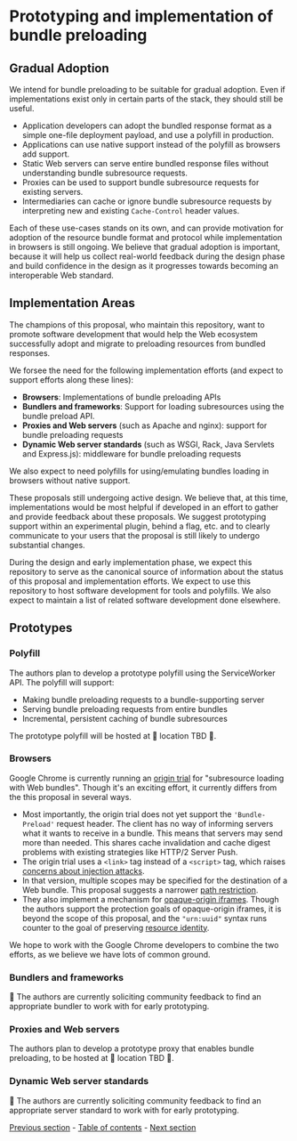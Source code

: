 # Prototyping and implementation of bundle preloading

## Gradual Adoption

We intend for bundle preloading to be suitable for gradual adoption. Even if implementations exist only in certain parts of the stack, they should still be useful.

- Application developers can adopt the bundled response format as a simple one-file deployment payload, and use a polyfill in production.
- Applications can use native support instead of the polyfill as browsers add support.
- Static Web servers can serve entire bundled response files without understanding bundle subresource requests.
- Proxies can be used to support bundle subresource requests for existing servers. 
- Intermediaries can cache or ignore bundle subresource requests by interpreting new and existing `Cache-Control` header values.

Each of these use-cases stands on its own, and can provide motivation for adoption of the resource bundle format and protocol while implementation in browsers is still ongoing. We believe that gradual adoption is important, because it will help us collect real-world feedback during the design phase and build confidence in the design as it progresses towards becoming an interoperable Web standard.

## Implementation Areas

The champions of this proposal, who maintain this repository, want to promote software development that would help the Web ecosystem successfully adopt and migrate to preloading resources from bundled responses.

We forsee the need for the following implementation efforts (and expect to support efforts along these lines):

- **Browsers**: Implementations of bundle preloading APIs
- **Bundlers and frameworks**: Support for loading subresources using the bundle preload API.
- **Proxies and Web servers** (such as Apache and nginx): support for bundle preloading requests
- **Dynamic Web server standards** (such as WSGI, Rack, Java Servlets and Express.js): middleware for bundle preloading requests

We also expect to need polyfills for using/emulating bundles loading in browsers without native support.

These proposals still undergoing active design. We believe that, at this time, implementations would be most helpful if developed in an effort to gather and provide feedback about these proposals. We suggest prototyping support within an experimental plugin, behind a flag, etc. and to clearly communicate to your users that the proposal is still likely to undergo substantial changes.

During the design and early implementation phase, we expect this repository to serve as the canonical source of information about the status of this proposal and implementation efforts. We expect to use this repository to host software development for tools and polyfills. We also expect to maintain a list of related software development done elsewhere.

## Prototypes

### Polyfill

The authors plan to develop a prototype polyfill using the ServiceWorker API. The polyfill will support:
- Making bundle preloading requests to a bundle-supporting server
- Serving bundle preloading requests from entire bundles
- Incremental, persistent caching of bundle subresources

The prototype polyfill will be hosted at 🚧 location TBD 🚧.

### Browsers

Google Chrome is currently running an [origin trial](https://chromium.googlesource.com/chromium/src.git/+/refs/heads/main/content/browser/web_package/subresource_loading_origin_trial.md) for "subresource loading with Web bundles". Though it's an exciting effort, it currently differs from the this proposal in several ways.

- Most importantly, the origin trial does not yet support the `'Bundle-Preload'` request header. The client has no way of informing servers what it wants to receive in a bundle. This means that servers may send more than needed. This shares cache invalidation and cache digest problems with existing strategies like HTTP/2 Server Push.
- The origin trial uses a `<link>` tag instead of a `<script>` tag, which raises [concerns about injection attacks](https://lists.w3.org/Archives/Public/public-web-perf/2020Aug/0028.html).
- In that version, multiple scopes may be specified for the destination of a Web bundle. This proposal suggests a narrower [path restriction](./motivation.md#path-restriction).
- They also implement a mechanism for [opaque-origin iframes](https://github.com/WICG/webpackage/blob/main/explainers/subresource-loading-opaque-origin-iframes.md/). Though the authors support the protection goals of opaque-origin iframes, it is beyond the scope of this proposal, and the `"urn:uuid"` syntax runs counter to the goal of preserving [resource identity](./motivation.md#resource-identity).

We hope to work with the Google Chrome developers to combine the two efforts, as we believe we have lots of common ground.

### Bundlers and frameworks

🚧 The authors are currently soliciting community feedback to find an appropriate bundler to work with for early prototyping.

### Proxies and Web servers

The authors plan to develop a prototype proxy that enables bundle preloading, to be hosted at 🚧 location TBD 🚧.

### Dynamic Web server standards

🚧 The authors are currently soliciting community feedback to find an appropriate server standard to work with for early prototyping.

[Previous section](./faq.md) - [Table of contents](./README.md#table-of-contents) - [Next section](./glossary.md)
